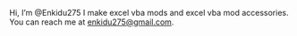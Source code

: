 Hi, I’m @Enkidu275
I make excel vba mods and excel vba mod accessories.
You can reach me at enkidu275@gmail.com.
